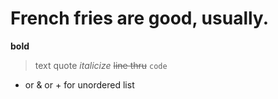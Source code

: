 # French fries are good, usually. 

**bold**
> text quote
*italicize*
~~line thru~~
`code`
- or & or + for unordered list
